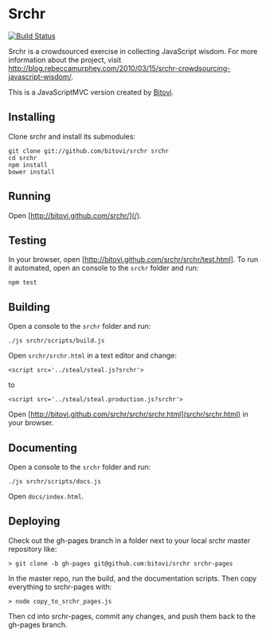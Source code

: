 # Srchr

[![Build Status](https://travis-ci.org/bitovi/srchr.png?branch=master)](https://travis-ci.org/bitovi/srchr)

Srchr is a crowdsourced exercise in collecting JavaScript 
wisdom. For more information about the project, visit 
http://blog.rebeccamurphey.com/2010/03/15/srchr-crowdsourcing-javascript-wisdom/.

This is a JavaScriptMVC version created by [Bitovi](http://bitovi.com).  

## Installing

Clone srchr and install its submodules:

    git clone git://github.com/bitovi/srchr srchr
    cd srchr
    npm install
    bower install

## Running

Open [http://bitovi.github.com/srchr/](/).

## Testing

In your browser, open [http://bitovi.github.com/srchr/srchr/test.html]. To run it automated, open an console to 
the `srchr` folder and run:

    npm test
    
## Building

Open a console to the `srchr` folder and run:

    ./js srchr/scripts/build.js
    
Open `srchr/srchr.html` in a text editor and change:

    <script src='../steal/steal.js?srchr'>  
    
to

    <script src='../steal/steal.production.js?srchr'>  
    
Open [http://bitovi.github.com/srchr/srchr/srchr.html](srchr/srchr.html) in your browser.

## Documenting

Open a console to the `srchr` folder and run:

    ./js srchr/scripts/docs.js
    
Open `docs/index.html`.


## Deploying

Check out the gh-pages branch in a folder next to your local srchr  master repository like:

    > git clone -b gh-pages git@github.com:bitovi/srchr srchr-pages

In the master repo, run the build, and the documentation scripts.  Then copy everything to srchr-pages with:

    > node copy_to_srchr_pages.js
    
Then cd into srchr-pages, commit any changes, and push them back to the gh-pages branch.
